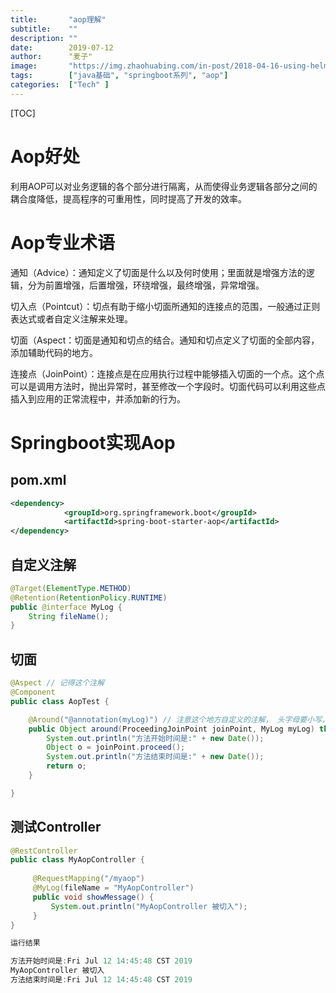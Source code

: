 ```yaml
---
title:       "aop理解"
subtitle:    ""
description: ""
date:        2019-07-12
author:      "麦子"
image:       "https://img.zhaohuabing.com/in-post/2018-04-16-using-helm-to-deploy-to-kubernetes/buffalo.jpg"
tags:        ["java基础", "springboot系列", "aop"]
categories:  ["Tech" ]
---
```


[TOC]

# Aop好处

利用AOP可以对业务逻辑的各个部分进行隔离，从而使得业务逻辑各部分之间的耦合度降低，提高程序的可重用性，同时提高了开发的效率。

# Aop专业术语

通知（Advice）：通知定义了切面是什么以及何时使用；里面就是增强方法的逻辑，分为前置增强，后置增强，环绕增强，最终增强，异常增强。

切入点（Pointcut）：切点有助于缩小切面所通知的连接点的范围，一般通过正则表达式或者自定义注解来处理。

切面（Aspect：切面是通知和切点的结合。通知和切点定义了切面的全部内容，添加辅助代码的地方。

连接点（JoinPoint）：连接点是在应用执行过程中能够插入切面的一个点。这个点可以是调用方法时，抛出异常时，甚至修改一个字段时。切面代码可以利用这些点插入到应用的正常流程中，并添加新的行为。

# Springboot实现Aop



## pom.xml

```xml
<dependency>
			<groupId>org.springframework.boot</groupId>
			<artifactId>spring-boot-starter-aop</artifactId>
</dependency>
```



## 自定义注解

```java
@Target(ElementType.METHOD)
@Retention(RetentionPolicy.RUNTIME)
public @interface MyLog {
    String fileName();
}
```



## 切面

```java
@Aspect // 记得这个注解
@Component
public class AopTest {

    @Around("@annotation(myLog)") // 注意这个地方自定义的注解， 头字母要小写，不然报错找不到切点
    public Object around(ProceedingJoinPoint joinPoint, MyLog myLog) throws Throwable {
        System.out.println("方法开始时间是:" + new Date());
        Object o = joinPoint.proceed();
        System.out.println("方法结束时间是:" + new Date());
        return o;
    }

}
```



## 测试Controller

```java
@RestController
public class MyAopController {
    
     @RequestMapping("/myaop")
     @MyLog(fileName = "MyAopController")
     public void showMessage() {
         System.out.println("MyAopController 被切入");
     }
}

运行结果

方法开始时间是:Fri Jul 12 14:45:48 CST 2019
MyAopController 被切入
方法结束时间是:Fri Jul 12 14:45:48 CST 2019
```